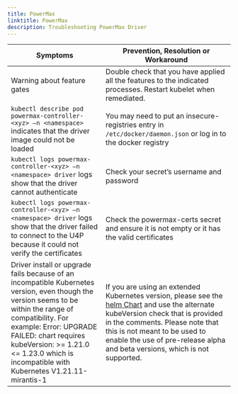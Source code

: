 ```yaml
---
title: PowerMax
linktitle: PowerMax 
description: Troubleshooting PowerMax Driver
---
```

| Symptoms | Prevention, Resolution or Workaround |
|------------|--------------|
| Warning about feature gates | Double check that you have applied all the features to the indicated processes. Restart kubelet when remediated.|
| `kubectl describe pod powermax-controller-<xyz> –n <namespace>` indicates that the driver image could not be loaded | You may need to put an insecure-registries entry in `/etc/docker/daemon.json` or log in to the docker registry |
| `kubectl logs powermax-controller-<xyz> –n <namespace> driver` logs show that the driver cannot authenticate | Check your secret’s username and password |
| `kubectl logs powermax-controller-<xyz> –n <namespace> driver` logs show that the driver failed to connect to the U4P because it could not verify the certificates | Check the powermax-certs secret and ensure it is not empty or it has the valid certificates|
|Driver install or upgrade fails because of an incompatible Kubernetes version, even though the version seems to be within the range of compatibility. For example: Error: UPGRADE FAILED: chart requires kubeVersion: >= 1.21.0 <= 1.23.0 which is incompatible with Kubernetes V1.21.11-mirantis-1 | If you are using an extended Kubernetes version, please see the [helm Chart](https://github.com/dell/csi-powermax/blob/main/helm/csi-powermax/Chart.yaml) and use the alternate kubeVersion check that is provided in the comments. Please note that this is not meant to be used to enable the use of pre-release alpha and beta versions, which is not supported.|
